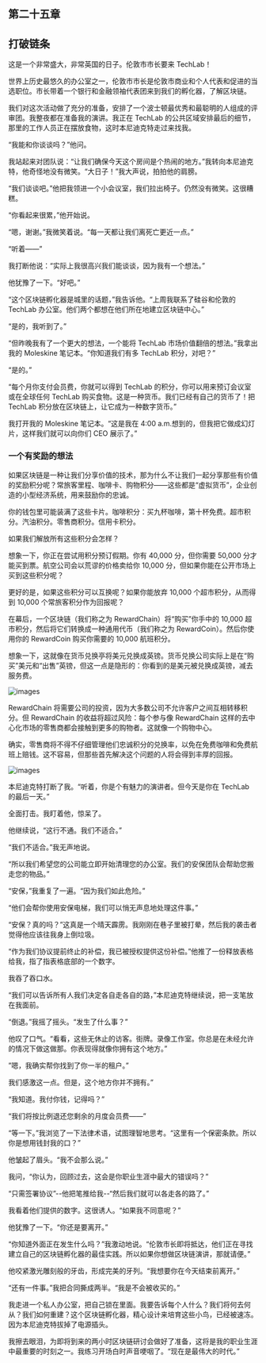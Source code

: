 ## 第二十五章

## 打破链条

这是一个非常盛大，非常英国的日子。伦敦市市长要来 TechLab！

世界上历史最悠久的办公室之一，伦敦市市长是伦敦市商业和个人代表和促进的当选职位。市长带着一个银行和金融领袖代表团来到我们的孵化器，了解区块链。

我们对这次活动做了充分的准备，安排了一个波士顿最优秀和最聪明的人组成的评审团。我整夜都在准备我的演讲。我正在 TechLab 的公共区域安排最后的细节，那里的工作人员正在摆放食物，这时本尼迪克特走过来找我。

“我能和你谈谈吗？”他问。

我站起来对团队说：“让我们确保今天这个房间是个热闹的地方。”我转向本尼迪克特，他奇怪地没有微笑。“大日子！”我大声说，拍拍他的肩膀。

“我们谈谈吧。”他把我领进一个小会议室，我们拉出椅子。仍然没有微笑。这很糟糕。

“你看起来很累，”他开始说。

“嗯，谢谢。”我微笑着说。“每一天都让我们离死亡更近一点。”

“听着——”

我打断他说：“实际上我很高兴我们能谈谈，因为我有一个想法。”

他犹豫了一下。“好吧。”

“这个区块链孵化器是城里的话题，”我告诉他。“上周我联系了硅谷和伦敦的 TechLab 办公室。他们两个都想在他们所在地建立区块链中心。”

“是的，我听到了。”

“但昨晚我有了一个更大的想法，一个能将 TechLab 市场价值翻倍的想法。”我拿出我的 Moleskine 笔记本。“你知道我们有多 TechLab 积分，对吧？”

“是的。”

“每个月你支付会员费，你就可以得到 TechLab 的积分，你可以用来预订会议室或在全球任何 TechLab 购买食物。这是一种货币。我们已经有自己的货币了！把 TechLab 积分放在区块链上，让它成为一种数字货币。”

我打开我的 Moleskine 笔记本。“这是我在 4:00 a.m.想到的，但我把它做成幻灯片，这样我们就可以向你们 CEO 展示了。”

### 一个有奖励的想法

如果区块链是一种让我们分享价值的技术，那为什么不让我们一起分享那些有价值的奖励积分呢？常旅客里程、咖啡卡、购物积分——这些都是“虚拟货币”，企业创造的小型经济系统，用来鼓励你的忠诚。

你的钱包里可能装满了这些卡片。咖啡积分：买九杯咖啡，第十杯免费。超市积分。汽油积分。零售商积分。信用卡积分。

如果我们解放所有这些积分会怎样？

想象一下，你正在尝试用积分预订假期。你有 40,000 分，但你需要 50,000 分才能买到票。航空公司会以荒谬的价格卖给你 10,000 分，但如果你能在公开市场上买到这些积分呢？

更好的是，如果这些积分可以互换呢？如果你能放弃 10,000 个超市积分，从而得到 10,000 个常旅客积分作为回报呢？

在幕后，一个区块链（我们称之为 RewardChain）将“购买”你手中的 10,000 超市积分，然后将它们转换成一种通用代币（我们称之为 RewardCoin）。然后你使用你的 RewardCoin 购买你需要的 10,000 航班积分。

想象一下，这就像在货币兑换亭将美元兑换成英镑。货币兑换公司实际上是在“购买”美元和“出售”英镑，但这一点是隐形的：你看到的是美元被兑换成英镑，减去服务费。

![images](img/f0195-01.jpg)

RewardChain 将需要公司的投资，因为大多数公司不允许客户之间互相转移积分。但 RewardChain 的收益将超过风险：每个参与像 RewardChain 这样的去中心化市场的零售商都会接触到更多的购物者。这就像一个购物中心。

确实，零售商将不得不仔细管理他们忠诚积分的兑换率，以免在免费咖啡和免费航班上赔钱。这不容易，但那些首先解决这个问题的人将会得到丰厚的回报。

![images](img/commonb.jpg)

本尼迪克特打断了我。“听着，你是个有魅力的演讲者。但今天是你在 TechLab 的最后一天。”

全面打击。我盯着他，惊呆了。

他继续说，“这行不通。我们不适合。”

“我们不适合。”我无声地说。

“所以我们希望您的公司能立即开始清理您的办公室。我们的安保团队会帮助您搬走您的物品。”

“安保，”我重复了一遍。“因为我们如此危险。”

“他们会帮你使用安保电梯，我们可以悄无声息地处理这件事。”

“安保？真的吗？”这真是一个晴天霹雳。我刚刚在巷子里被打晕，然后我的袭击者觉得他应该往我身上倒垃圾。

“作为我们协议提前终止的补偿，我已被授权提供这份补偿。”他推了一份释放表格给我，指了指表格底部的一个数字。

我吞了吞口水。

“我们可以告诉所有人我们决定各自走各自的路，”本尼迪克特继续说，把一支笔放在我面前。

“倒退。”我摇了摇头。“发生了什么事？”

他叹了口气。“看看，这些无休止的访客。街牌。录像工作室。你总是在未经允许的情况下做这做那。你表现得就像你拥有这个地方。”

”嗯，我确实帮你找到了你一半的租户。”

我们感激这一点。但是，这个地方你并不拥有。”

“我知道。我付你钱，记得吗？”

“我们将按比例退还您剩余的月度会员费——”

“等一下。”我浏览了一下法律术语，试图理智地思考。“这里有一个保密条款。所以你是想用钱封我的口？”

他皱起了眉头。“我不会那么说。”

我问，“你认为，回顾过去，这会是你职业生涯中最大的错误吗？”

“只需签署协议”--他把笔推给我--“然后我们就可以各走各的路了。”

我看着他们提供的数字。这很诱人。“如果我不同意呢？”

他犹豫了一下。“你还是要离开。”

“你知道外面正在发生什么吗？”我激动地说。“伦敦市长即将抵达，他们正在寻找建立自己的区块链孵化器的最佳实践。所以如果你想做区块链演讲，那就请便。”

他咬紧激光雕刻般的牙齿，形成完美的牙列。“我想要你在今天结束前离开。”

“还有一件事。”我把合同撕成两半。“我是不会被收买的。”

我走进一个私人办公室，把自己锁在里面。我要告诉每个人什么？我们将何去何从？我们如何重建？这个区块链孵化器，精心设计来培育这些小鸟，已经被速冻。因为本尼迪克特拔掉了电源插头。

我擦去眼泪，为即将到来的两小时区块链研讨会做好了准备，这将是我的职业生涯中最重要的时刻之一。我练习开场白时声音哽咽了。“现在是最伟大的时代。”
